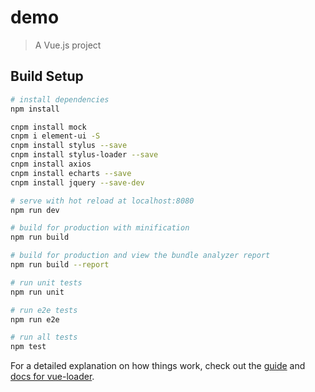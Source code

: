 # demo

> A Vue.js project

## Build Setup

``` bash
# install dependencies
npm install

cnpm install mock
cnpm i element-ui -S
cnpm install stylus --save
cnpm install stylus-loader --save
cnpm install axios
cnpm install echarts --save
cnpm install jquery --save-dev

# serve with hot reload at localhost:8080
npm run dev

# build for production with minification
npm run build

# build for production and view the bundle analyzer report
npm run build --report

# run unit tests
npm run unit

# run e2e tests
npm run e2e

# run all tests
npm test
```

For a detailed explanation on how things work, check out the [guide](http://vuejs-templates.github.io/webpack/) and [docs for vue-loader](http://vuejs.github.io/vue-loader).
